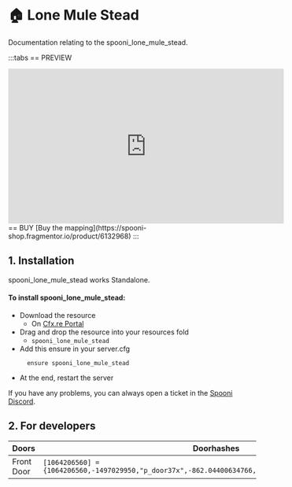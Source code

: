 # 🏠 Lone Mule Stead
Documentation relating to the spooni_lone_mule_stead.

:::tabs
== PREVIEW
<iframe width="560" height="315" src="https://www.youtube.com/embed/vxF2CTbFOc0" frameborder="0" allow="accelerometer; autoplay; clipboard-write; encrypted-media; gyroscope; picture-in-picture; web-share" allowfullscreen></iframe>
== BUY
[Buy the mapping](https://spooni-shop.fragmentor.io/product/6132968)
:::

## 1. Installation
spooni_lone_mule_stead works Standalone.  

#### To install spooni_lone_mule_stead:
- Download the resource
  - On [Cfx.re Portal](https://portal.cfx.re/)
- Drag and drop the resource into your resources fold
  - `spooni_lone_mule_stead`
- Add this ensure in your server.cfg
  ```
    ensure spooni_lone_mule_stead
  ```
- At the end, restart the server

If you have any problems, you can always open a ticket in the [Spooni Discord](https://discord.gg/spooni).

## 2. For developers
| Doors                     | Doorhashes
|---------------------------|----------------------------------------------------------------------------------|
| Front Door                | `[1064206560] = {1064206560,-1497029950,"p_door37x",-862.04400634766,-748.65698242188,58.869998931885}`